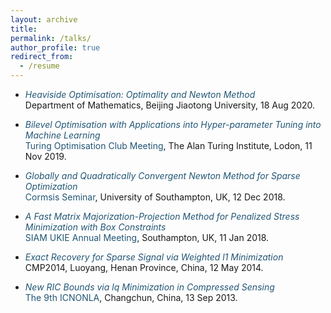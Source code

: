 ```yaml
---
layout: archive
title:  
permalink: /talks/
author_profile: true
redirect_from:
  - /resume
---
```


 * <a style="text-decoration:none; color:#225675" href='https://arxiv.org/abs/2007.15737'><i>Heaviside Optimisation: Optimality and Newton Method</i></a><br>
 Department of Mathematics, Beijing Jiaotong University, 18 Aug 2020.

 * <a style="text-decoration:none; color:#225675" href='https://shenglongzhou.github.io/files/Bilevel-optimisation-hyperparameter-tuning.pdf'><i>Bilevel Optimisation with Applications into Hyper-parameter Tuning into Machine Learning</i></a> <br>
 <a style="text-decoration:none; color:#225675" href='https://turing-optimization.github.io/'>Turing Optimisation Club Meeting</a>, The Alan Turing Institute, Lodon, 11 Nov 2019.

 * <a style="text-decoration:none; color:#225675" href='https://jmlr.org/papers/v22/19-026.html'><i>Globally and Quadratically Convergent Newton Method for Sparse Optimization</i></a><br>
<a style="text-decoration:none; color:#225675" href='https://www.southampton.ac.uk/maths/news/seminars/2018/12/13-cormsis-seminar.page'>Cormsis Seminar</a>, University of Southampton, UK, 12 Dec 2018.

* <a style="text-decoration:none; color:#225675" href='https://ieeexplore.ieee.org/document/8399531'><i>A Fast Matrix Majorization-Projection Method for Penalized Stress Minimization with Box Constraints</i></a><br>
<a style="text-decoration:none; color:#225675" href='https://www.southampton.ac.uk/maths/news/seminars/2018/01/11-siam-seminar.page'>SIAM UKIE Annual Meeting</a>, Southampton, UK, 11 Jan 2018.
 
* <a style="text-decoration:none; color:#225675" href='https://doi.org/10.1093/imaiai/iaw002'><i>Exact Recovery for Sparse Signal via Weighted l1 Minimization</i></a><br>
CMP2014, Luoyang, Henan Province, China, 12 May 2014. 

* <a style="text-decoration:none; color:#225675" href='https://arxiv.org/abs/1308.0455'><i>New RIC Bounds via lq Minimization in Compressed Sensing</i></a><br>
<a style="text-decoration:none; color:#225675" href='http://lsec.cc.ac.cn/~icnonla13/index.htm'>The 9th ICNONLA</a>, Changchun, China, 13 Sep 2013.
